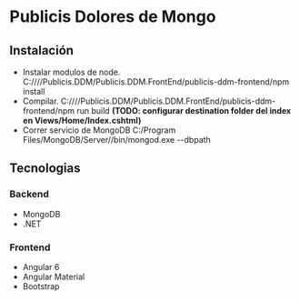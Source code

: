 # Publicis Dolores de Mongo

## Instalación

* Instalar modulos de node. C:/<Path>/<To>/<Folder>/Publicis.DDM/Publicis.DDM.FrontEnd/publicis-ddm-frontend/npm install
* Compilar. C:/<Path>/<To>/<Folder>/Publicis.DDM/Publicis.DDM.FrontEnd/publicis-ddm-frontend/npm run build **(TODO: configurar destination folder del index en Views/Home/Index.cshtml)**
* Correr servicio de MongoDB C:/Program Files/MongoDB/Server/<version>/bin/mongod.exe --dbpath <path>

## Tecnologias

### Backend

* MongoDB 
* .NET

### Frontend

* Angular 6 
* Angular Material
* Bootstrap
